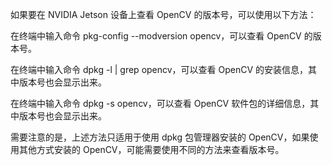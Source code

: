 如果要在 NVIDIA Jetson 设备上查看 OpenCV 的版本号，可以使用以下方法：

在终端中输入命令 pkg-config --modversion opencv，可以查看 OpenCV 的版本号。

在终端中输入命令 dpkg -l | grep opencv，可以查看 OpenCV 的安装信息，其中版本号也会显示出来。

在终端中输入命令 dpkg -s opencv，可以查看 OpenCV 软件包的详细信息，其中版本号也会显示出来。

需要注意的是，上述方法只适用于使用 dpkg 包管理器安装的 OpenCV，如果使用其他方式安装的 OpenCV，可能需要使用不同的方法来查看版本号。